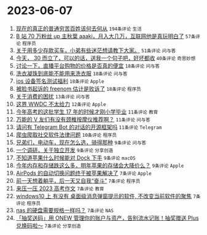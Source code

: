 # 2023-06-07

1. [现在的真正的普通穷苦百姓该何去何从](https://www.v2ex.com/t/946490) `194条评论` `生活`
1. [B 站 70 万粉丝 up 主秋葉 aaaki，月入大几万，互联网他是真玩明白了](https://www.v2ex.com/t/946530) `57条评论` `程序员`
1. [关于用多少存款买车，小弟有些迷茫想请教下大家。](https://www.v2ex.com/t/946535) `51条评论` `问与答`
1. [今天， 30 而立了，可以的话，送我一个句子吧，好坏都收](https://www.v2ex.com/t/946552) `40条评论` `奇思妙想`
1. [讨论一下，直播平台购物的价格是否真的便宜](https://www.v2ex.com/t/946525) `18条评论` `问与答`
1. [洗衣凝珠到底能不能用来洗衣服](https://www.v2ex.com/t/946504) `18条评论` `问与答`
1. [ios 设备签名测试福利](https://www.v2ex.com/t/946477) `18条评论` `Apple`
1. [被脸书起诉的 freenom 估计是败诉了](https://www.v2ex.com/t/946470) `18条评论` `程序员`
1. [关于消费的困扰](https://www.v2ex.com/t/946556) `13条评论` `问与答`
1. [这界 WWDC 不太给力](https://www.v2ex.com/t/946534) `12条评论` `Apple`
1. [今年高考的这批学生 17 年的时候才刚小学毕业](https://www.v2ex.com/t/946503) `11条评论` `教育`
1. [万能的 V 友们有没有颈椎按摩仪推荐啊？](https://www.v2ex.com/t/946499) `11条评论` `问与答`
1. [请问有 Telegram Bot 的对话的开源框架吗](https://www.v2ex.com/t/946469) `11条评论` `Telegram`
1. [爬虫爬取社交软件法律问题](https://www.v2ex.com/t/946536) `10条评论` `程序员`
1. [兄弟们，电动车，现在怎么选，骑得那种](https://www.v2ex.com/t/946569) `9条评论` `问与答`
1. [一个调研，关于独立开发](https://www.v2ex.com/t/946546) `9条评论` `分享创造`
1. [不知道苹果什么时候能对 Dock 下手](https://www.v2ex.com/t/946516) `9条评论` `macOS`
1. [今年内存和存储跌这么多，明年苹果的存储会大降价么？](https://www.v2ex.com/t/946485) `9条评论` `Apple`
1. [AirPods 的自动切换问题终于被苹果解决了](https://www.v2ex.com/t/946571) `7条评论` `Apple`
1. [前一天想着躺平，后一天又自我“奋斗”](https://www.v2ex.com/t/946564) `7条评论` `程序员`
1. [来压一压 2023 高考作文](https://www.v2ex.com/t/946555) `7条评论` `教育`
1. [windows10 上 有没有 桌面级消息弹窗提示的软件, 不改变当前软件的聚焦](https://www.v2ex.com/t/946551) `7条评论` `程序员`
1. [nas 的硬盘需要规格一样吗？](https://www.v2ex.com/t/946531) `7条评论` `NAS`
1. [「抽奖送码」用 ONEW 管理你的账户与资产，告别流水记账！抽奖赠送 Plus 兑换码啦～](https://www.v2ex.com/t/946500) `7条评论` `分享创造`

